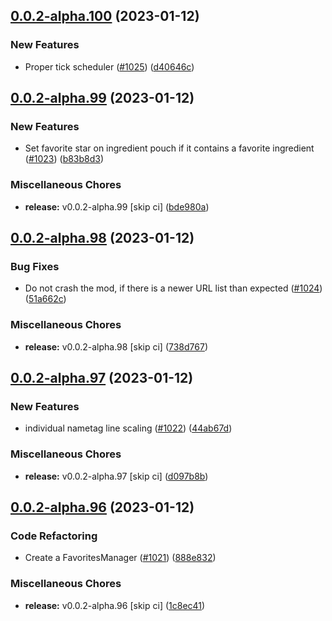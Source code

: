 ## [0.0.2-alpha.100](https://github.com/Wynntils/Artemis/compare/v0.0.2-alpha.99...v0.0.2-alpha.100) (2023-01-12)


### New Features

* Proper tick scheduler ([#1025](https://github.com/Wynntils/Artemis/issues/1025)) ([d40646c](https://github.com/Wynntils/Artemis/commit/d40646c16a5cd2aea54f3255e7e200e12222453e))

## [0.0.2-alpha.99](https://github.com/Wynntils/Artemis/compare/v0.0.2-alpha.98...v0.0.2-alpha.99) (2023-01-12)


### New Features

* Set favorite star on ingredient pouch if it contains a favorite ingredient ([#1023](https://github.com/Wynntils/Artemis/issues/1023)) ([b83b8d3](https://github.com/Wynntils/Artemis/commit/b83b8d3a0e6228eafdca7d43471aa96527e97ecc))


### Miscellaneous Chores

* **release:** v0.0.2-alpha.99 [skip ci] ([bde980a](https://github.com/Wynntils/Artemis/commit/bde980a4b4ccbeb64fd594bea3519fbe0759b9d3))

## [0.0.2-alpha.98](https://github.com/Wynntils/Artemis/compare/v0.0.2-alpha.97...v0.0.2-alpha.98) (2023-01-12)


### Bug Fixes

* Do not crash the mod, if there is a newer URL list than expected ([#1024](https://github.com/Wynntils/Artemis/issues/1024)) ([51a662c](https://github.com/Wynntils/Artemis/commit/51a662c91679f7cdc51ef49030d97a4ac61f45ea))


### Miscellaneous Chores

* **release:** v0.0.2-alpha.98 [skip ci] ([738d767](https://github.com/Wynntils/Artemis/commit/738d767d05173846f81900d3e153a1ea904ab6de))

## [0.0.2-alpha.97](https://github.com/Wynntils/Artemis/compare/v0.0.2-alpha.96...v0.0.2-alpha.97) (2023-01-12)


### New Features

* individual nametag line scaling ([#1022](https://github.com/Wynntils/Artemis/issues/1022)) ([44ab67d](https://github.com/Wynntils/Artemis/commit/44ab67d7789a2abaa44745d4c0a481df957dd2fb))


### Miscellaneous Chores

* **release:** v0.0.2-alpha.97 [skip ci] ([d097b8b](https://github.com/Wynntils/Artemis/commit/d097b8b6527a607436c159cef288e91bc86ff1e2))

## [0.0.2-alpha.96](https://github.com/Wynntils/Artemis/compare/v0.0.2-alpha.95...v0.0.2-alpha.96) (2023-01-12)


### Code Refactoring

* Create a FavoritesManager ([#1021](https://github.com/Wynntils/Artemis/issues/1021)) ([888e832](https://github.com/Wynntils/Artemis/commit/888e832718af9d38ec5ca01334ba5f9fe8cab4ed))


### Miscellaneous Chores

* **release:** v0.0.2-alpha.96 [skip ci] ([1c8ec41](https://github.com/Wynntils/Artemis/commit/1c8ec418c1773553cc5e8ce3e8220a0a4e66161e))

